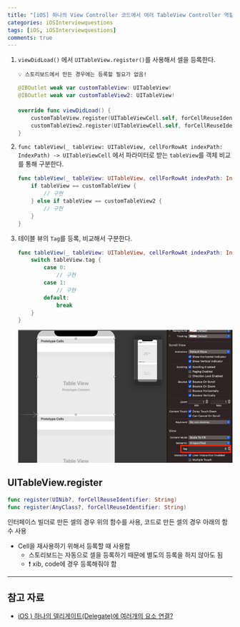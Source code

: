 ```yaml
---
title: "[iOS] 하나의 View Controller 코드에서 여러 TableView Controller 역할을 해야 할 경우 어떻게 구분해서 구현해야 하는지 설명하시오."
categories: iOSInterviewquestions
tags: [iOS, iOSInterviewquestions]
comments: true
---
```


1. `viewDidLoad()` 에서 `UITableView.register()`를 사용해서 셀을 등록한다.
    ```
    💡 스토리보드에서 만든 경우에는 등록할 필요가 없음!
    ```

    ```swift
    @IBOutlet weak var customTableView: UITableView!
    @IBOutlet weak var customTableView2: UITableView!

    override func viewDidLoad() {
    	customTableView.register(UITableViewCell.self, forCellReuseIdentifier: "cell")
    	customTableView2.register(UITableViewCell.self, forCellReuseIdentifier: "cell")
    }
    ```

2. `func tableView(_ tableView: UITableView, cellForRowAt indexPath: IndexPath) -> UITableViewCell` 에서 파라미터로 받는 `tableView`를 객체 비교를 통해 구분한다.

    ```swift
    func tableView(_ tableView: UITableView, cellForRowAt indexPath: IndexPath) -> UITableViewCell {
    	if tableView == customTableView {
    		// 구현		
    	} else if tableView == customTableView2 {
    		// 구현
    	}
    }
    ```

3. 테이블 뷰의 `Tag`를 등록, 비교해서 구분한다.

    ```swift
    func tableView(_ tableView: UITableView, cellForRowAt indexPath: IndexPath) -> UITableViewCell {
    	switch tableView.tag {
    		case 0:
    			// 구현
    		case 1:
    			// 구현
    		default: 
    			break
    	}
    }
    ```

    ![Set tag for tableview in storyboard](/assets/image/tableview-tag.png)

## UITableView.register

```swift
func register(UINib?, forCellReuseIdentifier: String)
func register(AnyClass?, forCellReuseIdentifier: String)
```

인터페이스 빌더로 만든 셀의 경우 위의 함수를 사용, 코드로 만든 셀의 경우 아래의 함수 사용

- Cell을  재사용하기 위해서 등록할 때 사용함
    - 스토리보드는 자동으로 셀을 등록하기 때문에 별도의 등록을 하지 않아도 됨
    - ❗️ xib, code에 경우 등록해줘야 함

---

## 참고 자료
- [iOS ) 하나의 델리게이트(Delegate)에 여러개의 요소 연결?](https://zeddios.tistory.com/169)